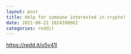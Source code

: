 ```yaml
--- 
layout: post 
title: Help for someone interested in crypto! 
date: 2021-06-22 1624390062 
categories: reddit 
--- 
```

https://redd.it/o5v41l